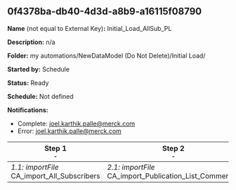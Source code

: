 ## 0f4378ba-db40-4d3d-a8b9-a16115f08790

**Name** (not equal to External Key)**:** Initial_Load_AllSub_PL

**Description:** n/a

**Folder:** my automations/NewDataModel (Do Not Delete)/Initial Load/

**Started by:** Schedule

**Status:** Ready

**Schedule:** Not defined

**Notifications:**

* Complete: joel.karthik.palle@merck.com
* Error: joel.karthik.palle@merck.com

| Step 1<br>_<small>-</small>_ | Step 2<br>_<small>-</small>_ |
| --- | --- |
| _1.1: importFile_<br>CA_import_All_Subscribers | _2.1: importFile_<br>CA_import_Publication_List_Commercial |
